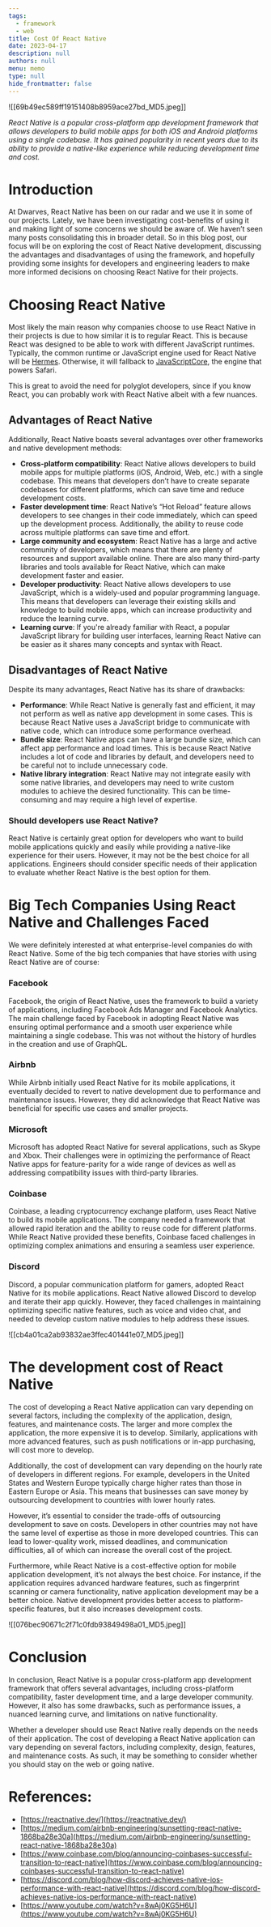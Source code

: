 ```yaml
---
tags: 
  - framework
  - web
title: Cost Of React Native
date: 2023-04-17
description: null
authors: null
menu: memo
type: null
hide_frontmatter: false
---
```


![[69b49ec589ff19151408b8959ace27bd_MD5.jpeg]]

*React Native is a popular cross-platform app development framework that allows developers to build mobile apps for both iOS and Android platforms using a single codebase. It has gained popularity in recent years due to its ability to provide a native-like experience while reducing development time and cost.*

# Introduction
At Dwarves, React Native has been on our radar and we use it in some of our projects. Lately, we have been investigating cost-benefits of using it and making light of some concerns we should be aware of. We haven’t seen many posts consolidating this in broader detail. So in this blog post, our focus will be on exploring the cost of React Native development, discussing the advantages and disadvantages of using the framework, and hopefully providing some insights for developers and engineering leaders to make more informed decisions on choosing React Native for their projects.

# Choosing React Native
Most likely the main reason why companies choose to use React Native in their projects is due to how similar it is to regular React. This is because React was designed to be able to work with different JavaScript runtimes. Typically, the common runtime or JavaScript engine used for React Native will be [Hermes](https://reactnative.dev/docs/hermes). Otherwise, it will fallback to [JavaScriptCore](https://trac.webkit.org/wiki/JavaScriptCore), the engine that powers Safari.

This is great to avoid the need for polyglot developers, since if you know React, you can probably work with React Native albeit with a few nuances.

## Advantages of React Native
Additionally, React Native boasts several advantages over other frameworks and native development methods:

* **Cross-platform compatibility**: React Native allows developers to build mobile apps for multiple platforms (iOS, Android, Web, etc.) with a single codebase. This means that developers don’t have to create separate codebases for different platforms, which can save time and reduce development costs.
* **Faster development time**: React Native’s “Hot Reload” feature allows developers to see changes in their code immediately, which can speed up the development process. Additionally, the ability to reuse code across multiple platforms can save time and effort.
* **Large community and ecosystem**: React Native has a large and active community of developers, which means that there are plenty of resources and support available online. There are also many third-party libraries and tools available for React Native, which can make development faster and easier.
* **Developer productivity**: React Native allows developers to use JavaScript, which is a widely-used and popular programming language. This means that developers can leverage their existing skills and knowledge to build mobile apps, which can increase productivity and reduce the learning curve.
* **Learning curve**: If you're already familiar with React, a popular JavaScript library for building user interfaces, learning React Native can be easier as it shares many concepts and syntax with React.

## Disadvantages of React Native
Despite its many advantages, React Native has its share of drawbacks:

* **Performance**: While React Native is generally fast and efficient, it may not perform as well as native app development in some cases. This is because React Native uses a JavaScript bridge to communicate with native code, which can introduce some performance overhead.
* **Bundle size**: React Native apps can have a large bundle size, which can affect app performance and load times. This is because React Native includes a lot of code and libraries by default, and developers need to be careful not to include unnecessary code.
* **Native library integration**: React Native may not integrate easily with some native libraries, and developers may need to write custom modules to achieve the desired functionality. This can be time-consuming and may require a high level of expertise.

### Should developers use React Native?
React Native is certainly great option for developers who want to build mobile applications quickly and easily while providing a native-like experience for their users. However, it may not be the best choice for all applications. Engineers should consider specific needs of their application to evaluate whether React Native is the best option for them.

# Big Tech Companies Using React Native and Challenges Faced
We were definitely interested at what enterprise-level companies do with React Native. Some of the big tech companies that have stories with using React Native are of course:

### **Facebook**
Facebook, the origin of React Native, uses the framework to build a variety of applications, including Facebook Ads Manager and Facebook Analytics. The main challenge faced by Facebook in adopting React Native was ensuring optimal performance and a smooth user experience while maintaining a single codebase. This was not without the history of hurdles in the creation and use of GraphQL.

### **Airbnb**
While Airbnb initially used React Native for its mobile applications, it eventually decided to revert to native development due to performance and maintenance issues. However, they did acknowledge that React Native was beneficial for specific use cases and smaller projects.

### **Microsoft**
Microsoft has adopted React Native for several applications, such as Skype and Xbox. Their challenges were in optimizing the performance of React Native apps for feature-parity for a wide range of devices as well as addressing compatibility issues with third-party libraries.

### **Coinbase**
Coinbase, a leading cryptocurrency exchange platform, uses React Native to build its mobile applications. The company needed a framework that allowed rapid iteration and the ability to reuse code for different platforms. While React Native provided these benefits, Coinbase faced challenges in optimizing complex animations and ensuring a seamless user experience.

### **Discord**
Discord, a popular communication platform for gamers, adopted React Native for its mobile applications. React Native allowed Discord to develop and iterate their app quickly. However, they faced challenges in maintaining optimizing specific native features, such as voice and video chat, and needed to develop custom native modules to help address these issues.

![[cb4a01ca2ab93832ae3ffec401441e07_MD5.jpeg]]

# **The development cost of React Native**
The cost of developing a React Native application can vary depending on several factors, including the complexity of the application, design, features, and maintenance costs. The larger and more complex the application, the more expensive it is to develop. Similarly, applications with more advanced features, such as push notifications or in-app purchasing, will cost more to develop.

Additionally, the cost of development can vary depending on the hourly rate of developers in different regions. For example, developers in the United States and Western Europe typically charge higher rates than those in Eastern Europe or Asia. This means that businesses can save money by outsourcing development to countries with lower hourly rates.

However, it’s essential to consider the trade-offs of outsourcing development to save on costs. Developers in other countries may not have the same level of expertise as those in more developed countries. This can lead to lower-quality work, missed deadlines, and communication difficulties, all of which can increase the overall cost of the project.

Furthermore, while React Native is a cost-effective option for mobile application development, it’s not always the best choice. For instance, if the application requires advanced hardware features, such as fingerprint scanning or camera functionality, native application development may be a better choice. Native development provides better access to platform-specific features, but it also increases development costs.

![[076bec90671c2f71c0fdb93849498a01_MD5.jpeg]]

# **Conclusion**
In conclusion, React Native is a popular cross-platform app development framework that offers several advantages, including cross-platform compatibility, faster development time, and a large developer community. However, it also has some drawbacks, such as performance issues, a nuanced learning curve, and limitations on native functionality.

Whether a developer should use React Native really depends on the needs of their application. The cost of developing a React Native application can vary depending on several factors, including complexity, design, features, and maintenance costs. As such, it may be something to consider whether you should stay on the web or going native.

# References:
* [https://reactnative.dev/](https://reactnative.dev/)
* [https://medium.com/airbnb-engineering/sunsetting-react-native-1868ba28e30a](https://medium.com/airbnb-engineering/sunsetting-react-native-1868ba28e30a)
* [https://www.coinbase.com/blog/announcing-coinbases-successful-transition-to-react-native](https://www.coinbase.com/blog/announcing-coinbases-successful-transition-to-react-native)
* [https://discord.com/blog/how-discord-achieves-native-ios-performance-with-react-native](https://discord.com/blog/how-discord-achieves-native-ios-performance-with-react-native)
* [https://www.youtube.com/watch?v=8wAj0KG5H6U](https://www.youtube.com/watch?v=8wAj0KG5H6U)